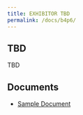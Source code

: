 ```yaml
---
title: EXHIBITOR TBD
permalink: /docs/b4p6/
---
```


## TBD

TBD

## Documents
 - [Sample Document](../tuesday/breakout4/documents/b1p1d1.pdf)